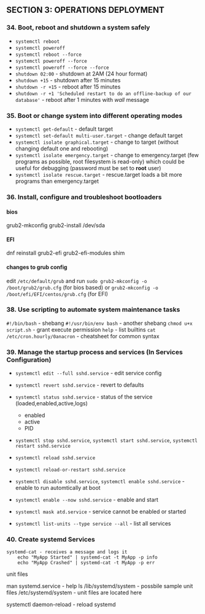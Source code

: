 ## SECTION 3: OPERATIONS DEPLOYMENT

### 34. Boot, reboot and shutdown a system safely

* `systemctl reboot`
* `systemctl poweroff`
* `systemctl reboot --force`
* `systemctl poweroff --force`
* `systemctl poweroff --force --force`
* `shutdown 02:00` - shutdown at 2AM (24 hour format)
* `shutdown +15` - shutdown after 15 minutes
* `shutdown -r +15` - reboot after 15 minutes
* `shutdown -r +1 'Scheduled restart to do an offline-backup of our database'` - reboot after 1 minutes with *wall* message

### 35. Boot or change system into different operating modes

* `systemctl get-default` - default target
* `systemctl set-default multi-user.target` - change default target
* `systemctl isolate graphical.target` - change to target (without changing default one and rebooting)
* `systemctl isolate emergency.target` - change to emergency.target (few programs as possible, root filesystem is read-only) which could be useful for debugging (password must be set to **root** user)
* `systemctl isolate rescue.target` - rescue.target loads a bit more programs than emergency.target 

### 36. Install, configure and troubleshoot bootloaders

#### bios
grub2-mkconfig
grub2-install /dev/sda

#### EFI
dnf reinstall grub2-efi grub2-efi-modules shim

#### changes to grub config
edit `/etc/default/grub`  and  run `sudo grub2-mkconfig -o /boot/grub2/grub.cfg` (for bios based) or `grub2-mkconfig -o /boot/efi/EFI/centos/grub.cfg` (for EFI)


### 38. Use scripting to automate system maintenance tasks
`#!/bin/bash` - shebang
`#!/usr/bin/env bash` - another shebang
`chmod u+x script.sh` - grant execute permission
`help` - list builtins
`cat /etc/cron.hourly/0anacron` - cheatsheet for common syntax

### 39. Manage the startup process and services (In Services Configuration)
* `systemctl edit --full sshd.service` - edit service config
* `systemctl revert sshd.service` - revert to defaults
* `systemctl status sshd.service` - status of the service (loaded,enabled,active,logs)
    - enabled
    - active
    - PID

* `systemctl stop sshd.service`, `systemctl start sshd.service`, `systemctl restart sshd.service`
* `systemctl reload sshd.service`
* `systemctl reload-or-restart sshd.service`
* `systemctl disable sshd.service`, `systemctl enable sshd.service` - enable to run automtically at boot
* `systemctl enable --now sshd.service` - enable and start
* `systemctl mask atd.service` - service cannot be enabled or started
* `systemctl list-units --type service --all` - list all services

### 40. Create systemd Services

    systemd-cat - receives a message and logs it
        echo "MyApp Started" | systemd-cat -t MyApp -p info
        echo "MyApp Crashed" | systemd-cat -t MyApp -p err

unit files

man systemd.service - help ls /lib/systemd/system - possbile sample unit files /etc/systemd/system - unit files are located here

systemctl daemon-reload - reload systemd